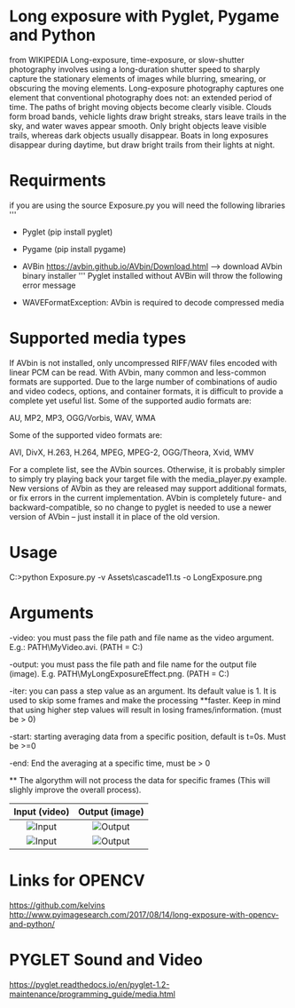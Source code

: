 # Long exposure with Pyglet, Pygame and Python

from WIKIPEDIA 
Long-exposure, time-exposure, or slow-shutter photography involves using a long-duration shutter speed to sharply capture the stationary elements of images while blurring, smearing, or obscuring the moving elements. Long-exposure photography captures one element that conventional photography does not: an extended period of time.
The paths of bright moving objects become clearly visible. Clouds form broad bands, vehicle lights draw bright streaks, stars leave trails in the sky, and water waves appear smooth. Only bright objects leave visible trails, whereas dark objects usually disappear. Boats in long exposures disappear during daytime, but draw bright trails from their lights at night.

# Requirments
if you are using the source Exposure.py you will need the following libraries
'''
  - Pyglet  (pip install pyglet)
  
  - Pygame  (pip install pygame)
  
  - AVBin   https://avbin.github.io/AVbin/Download.html --> download AVbin binary installer
'''
Pyglet installed without AVBin will throw the following error message 
- WAVEFormatException: AVbin is required to decode compressed media

# Supported media types
If AVbin is not installed, only uncompressed RIFF/WAV files encoded with linear PCM can be read.
With AVbin, many common and less-common formats are supported. Due to the large number of combinations of audio and video codecs, options, and container formats, it is difficult to provide a complete yet useful list. Some of the supported audio formats are:

AU, MP2, MP3, OGG/Vorbis, WAV, WMA

Some of the supported video formats are:

AVI, DivX, H.263, H.264, MPEG, MPEG-2, OGG/Theora, Xvid, WMV

For a complete list, see the AVbin sources. Otherwise, it is probably simpler to simply try playing back your target file with the media_player.py example.
New versions of AVbin as they are released may support additional formats, or fix errors in the current implementation. AVbin is completely future- and backward-compatible, so no change to pyglet is needed to use a newer version of AVbin – just install it in place of the old version.

# Usage
C:\>python Exposure.py -v Assets\\cascade11.ts -o LongExposure.png 

# Arguments
-video: you must pass the file path and file name as the video argument. E.g.: PATH\MyVideo.avi. (PATH = C:)

-output: you must pass the file path and file name for the output file (image). E.g. PATH\MyLongExposureEffect.png. (PATH = C:)

-iter: you can pass a step value as an argument. Its default value is 1. It is used to skip some frames and make the processing **faster. Keep in mind that using higher step values will result in losing frames/information. (must be > 0)

-start: starting averaging data from a specific position, default is t=0s. Must be >=0 

-end: End the averaging at a specific time, must be > 0

** The algorythm will not process the data for specific frames (This will slighly improve the overall process).

| **Input (video)** | **Output (image)** |
|:---------:|:----------:|
| ![Input](https://github.com/yoyoberenguer/Long_Exposure_Effect/Assets/Image1.png) | ![Output](https://github.com/yoyoberenguer/Long_Exposure_Effect/Assets/LongExposure1.png) |
| ![Input](https://github.com/yoyoberenguer/Long_Exposure_Effect/Assets/Image2.png) | ![Output](https://github.com/yoyoberenguer/Long_Exposure_Effect/Assets/LongExposure2.png) |


# Links for OPENCV
https://github.com/kelvins 
http://www.pyimagesearch.com/2017/08/14/long-exposure-with-opencv-and-python/

# PYGLET Sound and Video
https://pyglet.readthedocs.io/en/pyglet-1.2-maintenance/programming_guide/media.html

